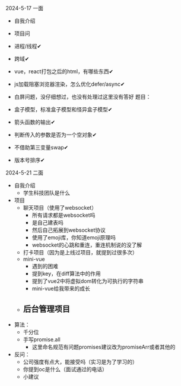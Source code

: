 
2024-5-17 一面

- 自我介绍
- 项目问
- 进程/线程✔
- 跨域✔
- vue，react打包之后的html，有哪些东西✔
- js加载阻塞浏览器渲染，怎么优化defer/async✔
- 白屏问题，没仔细想过，也没有处理过这里没有答好
题目：

- 盒子模型，标准盒子模型和怪异盒子模型✔
- 箭头函数的输出✔
- 判断传入的参数是否为一个空对象✔
- 不借助第三变量swap✔
- 版本号排序✔


2024-5-21 二面
- 自我介绍
	- 学生科技团队是什么
- 项目
	- 聊天项目（使用了websocket）
		- 所有请求都是websocket吗
		- 是自己建表吗
		- 然后自己拓展到websocket协议
		- 使用了emoji库，你知道emoji原理吗
		- websocket的心跳和重连，重连机制说的没了解
	- 打卡项目（因为是上线过项目，就提到过很多次）
	- mini-vue
		- 遇到的困难
		- 提到key，在diff算法中的作用
		- 提到了vue2中将虚拟dom转化为可执行的字符串
		- mini-vue给我带来的成长
	- 后台管理项目
		- 
- 算法：
	- 千分位
	- 手写promise.all
		- 这里命名规范有问题promises建议改为promiseArr或者其他的
- 反问：
	- 公司强度有点大，能接受吗（实习是为了学习的）
	- 你提到oc是什么（面试通过的电话）
	- 小建议